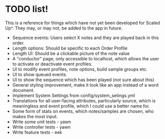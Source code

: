# TODO list!

This is a reference for things which have not yet been developed for Scaled Up^. They may, or may not, be added to the app in future.

* Sequence events: Users select X notes and they are played back in this order.
* Length options: Should be specific to each Order Profile
* Length UI: Should be a clickable picture of the note value
* A "conductor" page, only accessible to localhost, which allows the user to activate or deactivate event profiles.
* UI to modify event profiles, note options, build sample groups etc.
* UI to show queued events.
* UI to show the sequence which has been played (not sure about this)
* General styling improvement, make it look like an app instead of a word document.
* Implement System Settings from config/system_setings.yml
* Translations for all user-facing attributes, particularly source, which is meaningless and event profile, which I could use a better name for.
* Some form of stats on events, which notes/samples are chosen, who makes the most input. 
* Write some unit tests - yawn
* Write controller tests - yawn
* Write feature tests - eek
